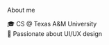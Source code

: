 About me

🎓 CS @ Texas A&M University<br />
🔬 Passionate about UI/UX design<br />

<!---
jonathan-lor/jonathan-lor is a ✨ special ✨ repository because its `README.md` (this file) appears on your GitHub profile.
You can click the Preview link to take a look at your changes.
--->
